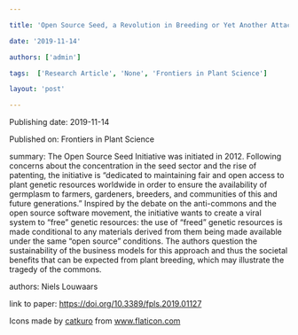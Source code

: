 ---
title: 'Open Source Seed, a Revolution in Breeding or Yet Another Attack on the Breeder’s Exemption?'
date: '2019-11-14'
authors: ['admin']
tags:  ['Research Article', 'None', 'Frontiers in Plant Science']
layout: 'post'
---
Publishing date: 2019-11-14

Published on: Frontiers in Plant Science

summary: The Open Source Seed Initiative was initiated in 2012. Following concerns about the concentration in the seed sector and the rise of patenting, the initiative is “dedicated to maintaining fair and open access to plant genetic resources worldwide in order to ensure the availability of germplasm to farmers, gardeners, breeders, and communities of this and future generations.” Inspired by the debate on the anti-commons and the open source software movement, the initiative wants to create a viral system to “free” genetic resources: the use of “freed” genetic resources is made conditional to any materials derived from them being made available under the same “open source” conditions. The authors question the sustainability of the business models for this approach and thus the societal benefits that can be expected from plant breeding, which may illustrate the tragedy of the commons.

authors: Niels Louwaars

link to paper: https://doi.org/10.3389/fpls.2019.01127

Icons made by <a href="https://www.flaticon.com/free-icon/bookshelves_3576884" title="catkuro">catkuro</a> from <a href="https://www.flaticon.com/" title="Flaticon"> www.flaticon.com</a>